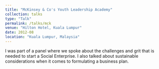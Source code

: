 ```yaml
---
title: "McKinsey & Co's Youth Leadership Academy"
collection: talks
type: "Talk"
permalink: /talks/mck
venue: "Hilton Hotel, Kuala Lumpur"
date: 2012-08
location: "Kuala Lumpur, Malaysia"
---
```


I was part of a panel where we spoke about the challenges and grit that is needed to start a Social Enterprise. I also talked about sustainable considerations when it comes to formulating a business plan.
